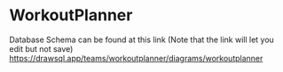 # WorkoutPlanner

Database Schema can be found at this link (Note that the link will let you edit but not save)
https://drawsql.app/teams/workoutplanner/diagrams/workoutplanner
